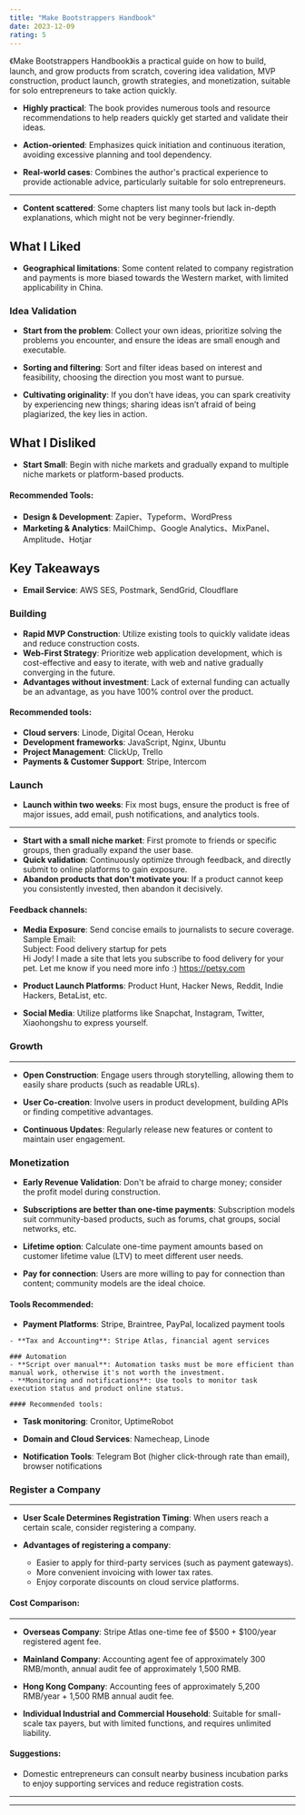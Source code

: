 ```yaml
---
title: "Make Bootstrappers Handbook"
date: 2023-12-09
rating: 5
---
```


《Make Bootstrappers Handbook》is a practical guide on how to build, launch, and grow products from scratch, covering idea validation, MVP construction, product launch, growth strategies, and monetization, suitable for solo entrepreneurs to take action quickly.

- **Highly practical**: The book provides numerous tools and resource recommendations to help readers quickly get started and validate their ideas.

- **Action-oriented**: Emphasizes quick initiation and continuous iteration, avoiding excessive planning and tool dependency.

<!--more-->

- **Real-world cases**: Combines the author's practical experience to provide actionable advice, particularly suitable for solo entrepreneurs.
---
- **Content scattered**: Some chapters list many tools but lack in-depth explanations, which might not be very beginner-friendly.

## What I Liked

- **Geographical limitations**: Some content related to company registration and payments is more biased towards the Western market, with limited applicability in China.
### Idea Validation

- **Start from the problem**: Collect your own ideas, prioritize solving the problems you encounter, and ensure the ideas are small enough and executable.

- **Sorting and filtering**: Sort and filter ideas based on interest and feasibility, choosing the direction you most want to pursue.
- **Cultivating originality**: If you don’t have ideas, you can spark creativity by experiencing new things; sharing ideas isn’t afraid of being plagiarized, the key lies in action.
## What I Disliked
- **Start Small**: Begin with niche markets and gradually expand to multiple niche markets or platform-based products.
#### Recommended Tools:

- **Design & Development**: Zapier、Typeform、WordPress  
- **Marketing & Analytics**: MailChimp、Google Analytics、MixPanel、Amplitude、Hotjar
## Key Takeaways 
- **Email Service**: AWS SES, Postmark, SendGrid, Cloudflare  

### Building

- **Rapid MVP Construction**: Utilize existing tools to quickly validate ideas and reduce construction costs.  
- **Web-First Strategy**: Prioritize web application development, which is cost-effective and easy to iterate, with web and native gradually converging in the future.
- **Advantages without investment**: Lack of external funding can actually be an advantage, as you have 100% control over the product.
#### Recommended tools:

- **Cloud servers**: Linode, Digital Ocean, Heroku  
- **Development frameworks**: JavaScript, Nginx, Ubuntu
- **Project Management**: ClickUp, Trello  
- **Payments & Customer Support**: Stripe, Intercom  
### Launch

- **Launch within two weeks**: Fix most bugs, ensure the product is free of major issues, add email, push notifications, and analytics tools.

---
- **Start with a small niche market**: First promote to friends or specific groups, then gradually expand the user base.
- **Quick validation**: Continuously optimize through feedback, and directly submit to online platforms to gain exposure.
- **Abandon products that don't motivate you**: If a product cannot keep you consistently invested, then abandon it decisively.
#### Feedback channels:

- **Media Exposure**: Send concise emails to journalists to secure coverage.  
  Sample Email:  
  Subject: Food delivery startup for pets  
  Hi Jody! I made a site that lets you subscribe to food delivery for your pet. Let me know if you need more info :)
https://petsy.com
  
- **Product Launch Platforms**: Product Hunt, Hacker News, Reddit, Indie Hackers, BetaList, etc.  
  
- **Social Media**: Utilize platforms like Snapchat, Instagram, Twitter, Xiaohongshu to express yourself.  
### Growth

---
- **Open Construction**: Engage users through storytelling, allowing them to easily share products (such as readable URLs).

- **User Co-creation**: Involve users in product development, building APIs or finding competitive advantages.

- **Continuous Updates**: Regularly release new features or content to maintain user engagement.
### Monetization
- **Early Revenue Validation**: Don't be afraid to charge money; consider the profit model during construction.
- **Subscriptions are better than one-time payments**: Subscription models suit community-based products, such as forums, chat groups, social networks, etc.

- **Lifetime option**: Calculate one-time payment amounts based on customer lifetime value (LTV) to meet different user needs.

- **Pay for connection**: Users are more willing to pay for connection than content; community models are the ideal choice.
#### Tools Recommended:
- **Payment Platforms**: Stripe, Braintree, PayPal, localized payment tools  
```
- **Tax and Accounting**: Stripe Atlas, financial agent services  

### Automation
- **Script over manual**: Automation tasks must be more efficient than manual work, otherwise it's not worth the investment.
- **Monitoring and notifications**: Use tools to monitor task execution status and product online status.

#### Recommended tools:

```
- **Task monitoring**: Cronitor, UptimeRobot
- **Domain and Cloud Services**: Namecheap, Linode  

- **Notification Tools**: Telegram Bot (higher click-through rate than email), browser notifications  
### Register a Company
---
- **User Scale Determines Registration Timing**: When users reach a certain scale, consider registering a company.

- **Advantages of registering a company**:

  - Easier to apply for third-party services (such as payment gateways).  
  - More convenient invoicing with lower tax rates.  
  - Enjoy corporate discounts on cloud service platforms.
#### Cost Comparison:
---
- **Overseas Company**: Stripe Atlas one-time fee of $500 + $100/year registered agent fee.  

- **Mainland Company**: Accounting agent fee of approximately 300 RMB/month, annual audit fee of approximately 1,500 RMB.  
- **Hong Kong Company**: Accounting fees of approximately 5,200 RMB/year + 1,500 RMB annual audit fee.
- **Individual Industrial and Commercial Household**: Suitable for small-scale tax payers, but with limited functions, and requires unlimited liability.
#### Suggestions:
- Domestic entrepreneurs can consult nearby business incubation parks to enjoy supporting services and reduce registration costs.

---
---
